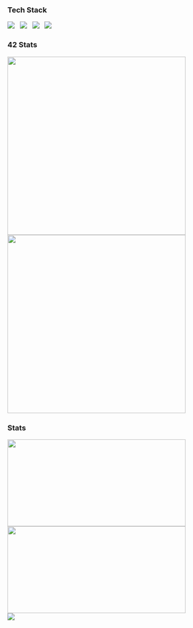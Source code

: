 ### Tech Stack
<p>
  <img src="https://img.shields.io/badge/C-A8B9CC?style=flat-square&logo=C&logoColor=white"/>
    &nbsp;
  <img src="https://img.shields.io/badge/React-61DAFB?style=flat-square&logo=react&logoColor=white"/>
    &nbsp;
  <img src="https://img.shields.io/badge/Git-E34F26?style=flat-square&logo=git&logoColor=white"/>
    &nbsp;
  <img src="https://img.shields.io/badge/Javascript-F7DF1E?style=flat-square&logo=javascript&logoColor=black"/>
    &nbsp;
</p>

### 42 Stats
<p align="left" style="margin: 0; padding: 0;">
  <img src="https://badge42.coday.fr/api/v2/clsx4chzw823401p4dwbfo4wt/stats?cursusId=21&coalitionId=undefined" width="400px">
  <img src="https://badge42.coday.fr/api/v2/clsx4chzw823401p4dwbfo4wt/stats?cursusId=21&coalitionId=457" width="400px">
</p>

### Stats
<p align="left" style="margin: 0; padding: 0;">
  <img src="https://github-readme-stats.vercel.app/api?username=bigCoDult&show_icons=true&count_private=true&theme=dark&line_height=35" height="195px" width="400px" style="margin: 0; padding: 0;" />
  <img src="https://github-readme-stats.vercel.app/api/top-langs/?username=bigCoDult&show_icons=true&layout=compact&theme=dark" height="195px" width="400px" style="margin: 0; padding: 0;" />
</p>

<p align="left" style="margin: 0; padding: 0;">
  <img src="https://hits.seeyoufarm.com/api/count/incr/badge.svg?url=https%3A%2F%2Fgithub.com%2FbigCoDult%2Fhit-counter&count_bg=%2379C83D&title_bg=%23555555&icon=&icon_color=%23E7E7E7&title=hits&edge_flat=false" />
</p>
